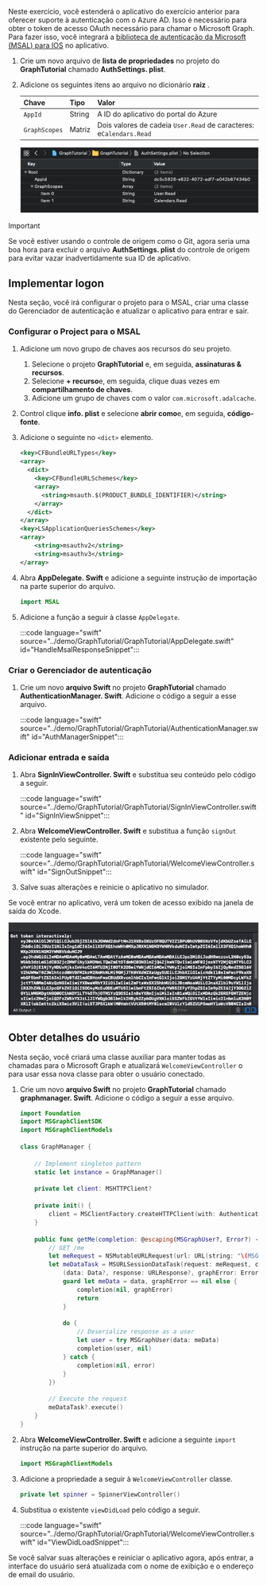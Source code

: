 <!-- markdownlint-disable MD002 MD041 -->

Neste exercício, você estenderá o aplicativo do exercício anterior para oferecer suporte à autenticação com o Azure AD. Isso é necessário para obter o token de acesso OAuth necessário para chamar o Microsoft Graph. Para fazer isso, você integrará a [biblioteca de autenticação da Microsoft (MSAL) para IOS](https://github.com/AzureAD/microsoft-authentication-library-for-objc) no aplicativo.

1. Crie um novo arquivo de **lista de propriedades** no projeto do **GraphTutorial** chamado **AuthSettings. plist**.
1. Adicione os seguintes itens ao arquivo no dicionário **raiz** .

    | Chave | Tipo | Valor |
    |-----|------|-------|
    | `AppId` | String | A ID do aplicativo do portal do Azure |
    | `GraphScopes` | Matriz | Dois valores de cadeia `User.Read` de caracteres: e`Calendars.Read` |

    ![Uma captura de tela do arquivo AuthSettings. plist no Xcode](./images/auth-settings.png)

> [!IMPORTANT]
> Se você estiver usando o controle de origem como o Git, agora seria uma boa hora para excluir o arquivo **AuthSettings. plist** do controle de origem para evitar vazar inadvertidamente sua ID de aplicativo.

## <a name="implement-sign-in"></a>Implementar logon

Nesta seção, você irá configurar o projeto para o MSAL, criar uma classe do Gerenciador de autenticação e atualizar o aplicativo para entrar e sair.

### <a name="configure-project-for-msal"></a>Configurar o Project para o MSAL

1. Adicione um novo grupo de chaves aos recursos do seu projeto.
    1. Selecione o projeto **GraphTutorial** e, em seguida, **assinaturas & recursos**.
    1. Selecione **+ recurso**e, em seguida, clique duas vezes em **compartilhamento de chaves**.
    1. Adicione um grupo de chaves com o valor `com.microsoft.adalcache`.

1. Control clique **info. plist** e selecione **abrir como**e, em seguida, **código-fonte**.
1. Adicione o seguinte no `<dict>` elemento.

    ```xml
    <key>CFBundleURLTypes</key>
    <array>
      <dict>
        <key>CFBundleURLSchemes</key>
        <array>
          <string>msauth.$(PRODUCT_BUNDLE_IDENTIFIER)</string>
        </array>
      </dict>
    </array>
    <key>LSApplicationQueriesSchemes</key>
    <array>
        <string>msauthv2</string>
        <string>msauthv3</string>
    </array>
    ```

1. Abra **AppDelegate. Swift** e adicione a seguinte instrução de importação na parte superior do arquivo.

    ```Swift
    import MSAL
    ```

1. Adicione a função a seguir à classe `AppDelegate`.

    :::code language="swift" source="../demo/GraphTutorial/GraphTutorial/AppDelegate.swift" id="HandleMsalResponseSnippet":::

### <a name="create-authentication-manager"></a>Criar o Gerenciador de autenticação

1. Crie um novo **arquivo Swift** no projeto **GraphTutorial** chamado **AuthenticationManager. Swift**. Adicione o código a seguir a esse arquivo.

    :::code language="swift" source="../demo/GraphTutorial/GraphTutorial/AuthenticationManager.swift" id="AuthManagerSnippet":::

### <a name="add-sign-in-and-sign-out"></a>Adicionar entrada e saída

1. Abra **SignInViewController. Swift** e substitua seu conteúdo pelo código a seguir.

    :::code language="swift" source="../demo/GraphTutorial/GraphTutorial/SignInViewController.swift" id="SignInViewSnippet":::

1. Abra **WelcomeViewController. Swift** e substitua a função `signOut` existente pelo seguinte.

    :::code language="swift" source="../demo/GraphTutorial/GraphTutorial/WelcomeViewController.swift" id="SignOutSnippet":::

1. Salve suas alterações e reinicie o aplicativo no simulador.

Se você entrar no aplicativo, verá um token de acesso exibido na janela de saída do Xcode.

![Uma captura de tela da janela de saída no Xcode mostrando um token de acesso](./images/access-token-output.png)

## <a name="get-user-details"></a>Obter detalhes do usuário

Nesta seção, você criará uma classe auxiliar para manter todas as chamadas para o Microsoft Graph e atualizará `WelcomeViewController` o para usar essa nova classe para obter o usuário conectado.

1. Crie um novo **arquivo Swift** no projeto **GraphTutorial** chamado **graphmanager. Swift**. Adicione o código a seguir a esse arquivo.

    ```Swift
    import Foundation
    import MSGraphClientSDK
    import MSGraphClientModels

    class GraphManager {

        // Implement singleton pattern
        static let instance = GraphManager()

        private let client: MSHTTPClient?

        private init() {
            client = MSClientFactory.createHTTPClient(with: AuthenticationManager.instance)
        }

        public func getMe(completion: @escaping(MSGraphUser?, Error?) -> Void) {
            // GET /me
            let meRequest = NSMutableURLRequest(url: URL(string: "\(MSGraphBaseURL)/me")!)
            let meDataTask = MSURLSessionDataTask(request: meRequest, client: self.client, completion: {
                (data: Data?, response: URLResponse?, graphError: Error?) in
                guard let meData = data, graphError == nil else {
                    completion(nil, graphError)
                    return
                }

                do {
                    // Deserialize response as a user
                    let user = try MSGraphUser(data: meData)
                    completion(user, nil)
                } catch {
                    completion(nil, error)
                }
            })

            // Execute the request
            meDataTask?.execute()
        }
    }
    ```

1. Abra **WelcomeViewController. Swift** e adicione a seguinte `import` instrução na parte superior do arquivo.

    ```Swift
    import MSGraphClientModels
    ```

1. Adicione a propriedade a seguir à `WelcomeViewController` classe.

    ```Swift
    private let spinner = SpinnerViewController()
    ```

1. Substitua o existente `viewDidLoad` pelo código a seguir.

    :::code language="swift" source="../demo/GraphTutorial/GraphTutorial/WelcomeViewController.swift" id="ViewDidLoadSnippet":::

Se você salvar suas alterações e reiniciar o aplicativo agora, após entrar, a interface do usuário será atualizada com o nome de exibição e o endereço de email do usuário.
